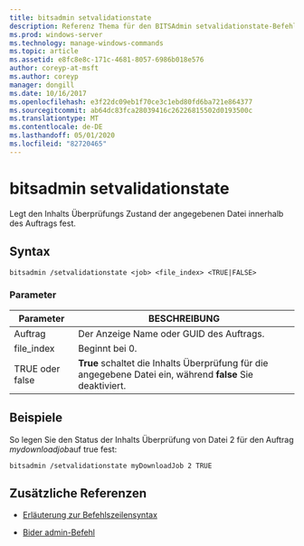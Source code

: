 ```yaml
---
title: bitsadmin setvalidationstate
description: Referenz Thema für den BITSAdmin setvalidationstate-Befehl, mit dem der Inhalts Überprüfungs Zustand der angegebenen Datei innerhalb des Auftrags festgelegt wird.
ms.prod: windows-server
ms.technology: manage-windows-commands
ms.topic: article
ms.assetid: e8fc8e8c-171c-4681-8057-6986b018e576
author: coreyp-at-msft
ms.author: coreyp
manager: dongill
ms.date: 10/16/2017
ms.openlocfilehash: e3f22dc09eb1f70ce3c1ebd80fd6ba721e864377
ms.sourcegitcommit: ab64dc83fca28039416c26226815502d0193500c
ms.translationtype: MT
ms.contentlocale: de-DE
ms.lasthandoff: 05/01/2020
ms.locfileid: "82720465"
---
```

# <a name="bitsadmin-setvalidationstate"></a>bitsadmin setvalidationstate

Legt den Inhalts Überprüfungs Zustand der angegebenen Datei innerhalb des Auftrags fest.

## <a name="syntax"></a>Syntax

```
bitsadmin /setvalidationstate <job> <file_index> <TRUE|FALSE>
```

### <a name="parameters"></a>Parameter

| Parameter | BESCHREIBUNG |
| --------- | ---------- |
| Auftrag | Der Anzeige Name oder GUID des Auftrags. |
| file_index | Beginnt bei 0. |
| TRUE oder false | **True** schaltet die Inhalts Überprüfung für die angegebene Datei ein, während **false** Sie deaktiviert. |

## <a name="examples"></a>Beispiele

So legen Sie den Status der Inhalts Überprüfung von Datei 2 für den Auftrag *mydownloadjob*auf true fest:

```
bitsadmin /setvalidationstate myDownloadJob 2 TRUE
```

## <a name="additional-references"></a>Zusätzliche Referenzen

- [Erläuterung zur Befehlszeilensyntax](command-line-syntax-key.md)

- [Bider admin-Befehl](bitsadmin.md)
